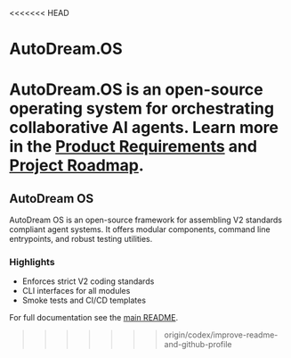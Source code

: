 <<<<<<< HEAD
# AutoDream.OS

AutoDream.OS is an open-source operating system for orchestrating collaborative AI agents. Learn more in the [Product Requirements](../../docs/PRD.md) and [Project Roadmap](../../docs/ROADMAP.md).
=======
## AutoDream OS

AutoDream OS is an open-source framework for assembling V2 standards compliant agent systems.
It offers modular components, command line entrypoints, and robust testing utilities.

### Highlights
- Enforces strict V2 coding standards
- CLI interfaces for all modules
- Smoke tests and CI/CD templates

For full documentation see the [main README](../../README.md).
>>>>>>> origin/codex/improve-readme-and-github-profile
